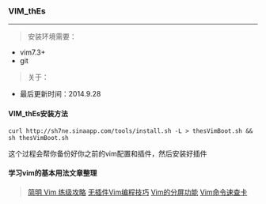 ### VIM_thEs
----

> 安装环境需要：
- vim7.3+
- git

> 关于：
- 最后更新时间：2014.9.28

#### VIM_thEs安装方法

    curl http://sh7ne.sinaapp.com/tools/install.sh -L > thesVimBoot.sh && sh thesVimBoot.sh

这个过程会帮你备份好你之前的vim配置和插件，然后安装好插件

#### 学习vim的基本用法文章整理
> [简明 Vim 练级攻略](http://coolshell.cn/articles/5426.html)
[无插件Vim编程技巧](http://coolshell.cn/articles/11312.html)
[Vim的分屏功能](http://coolshell.cn/articles/1679.html)
[Vim命令速查卡](http://coolshell.cn/articles/150.html)
